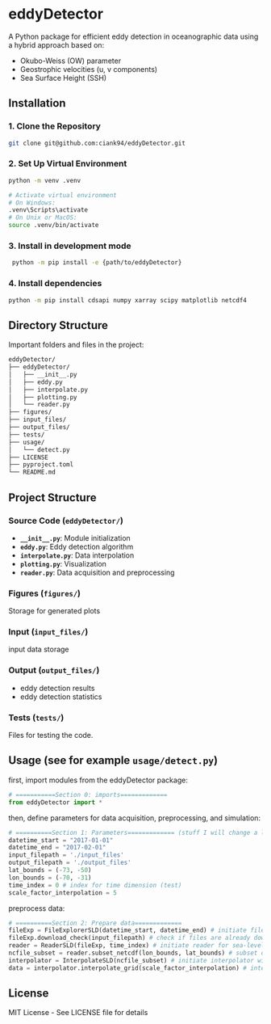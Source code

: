 # eddyDetector

A Python package for efficient eddy detection in oceanographic data using a hybrid approach based on:
- Okubo-Weiss (OW) parameter
- Geostrophic velocities (u, v components)
- Sea Surface Height (SSH)

## Installation

### 1. Clone the Repository
```bash
git clone git@github.com:ciank94/eddyDetector.git
```

### 2. Set Up Virtual Environment
```bash
python -m venv .venv

# Activate virtual environment
# On Windows:
.venv\Scripts\activate
# On Unix or MacOS:
source .venv/bin/activate
```

### 3. Install in development mode

```bash
 python -m pip install -e {path/to/eddyDetector}
```
### 4. Install dependencies

```bash
python -m pip install cdsapi numpy xarray scipy matplotlib netcdf4
```
## Directory Structure

Important folders and files in the project:

```bash
eddyDetector/
├── eddyDetector/
│   ├── __init__.py
│   ├── eddy.py
│   ├── interpolate.py
│   ├── plotting.py
│   └── reader.py
├── figures/
├── input_files/
├── output_files/
├── tests/
├── usage/
│   └── detect.py
├── LICENSE
├── pyproject.toml
└── README.md
```


## Project Structure

### Source Code (`eddyDetector/`)
- **`__init__.py`**: Module initialization
- **`eddy.py`**: Eddy detection algorithm
- **`interpolate.py`**: Data interpolation
- **`plotting.py`**: Visualization
- **`reader.py`**: Data acquisition and preprocessing

### Figures (`figures/`)
Storage for generated plots

### Input (`input_files/`)
input data storage

### Output (`output_files/`)
- eddy detection results
- eddy detection statistics

### Tests (`tests/`)
Files for testing the code.

## Usage (see for example `usage/detect.py`)

first, import modules from the eddyDetector package:

```python
# ===========Section 0: imports=============
from eddyDetector import *
```

then, define parameters for data acquisition, preprocessing, and simulation:

```python
# ==========Section 1: Parameters============= (stuff I will change a lot, others in a ./input_files/yaml file)
datetime_start = "2017-01-01"
datetime_end = "2017-02-01"
input_filepath = './input_files'
output_filepath = './output_files'
lat_bounds = (-73, -50)
lon_bounds = (-70, -31)
time_index = 0 # index for time dimension (test)
scale_factor_interpolation = 5
```

preprocess data:

```python	
# ==========Section 2: Prepare data=============
fileExp = FileExplorerSLD(datetime_start, datetime_end) # initiate file explorer for sea-level data (SLD) input files
fileExp.download_check(input_filepath) # check if files are already downloaded
reader = ReaderSLD(fileExp, time_index) # initiate reader for sea-level data (SLD) input files at time index
ncfile_subset = reader.subset_netcdf(lon_bounds, lat_bounds) # subset data
interpolator = InterpolateSLD(ncfile_subset) # initiate interpolator with latitude and longitude meshgrid
data = interpolator.interpolate_grid(scale_factor_interpolation) # interpolate data
```

## License
MIT License - See LICENSE file for details